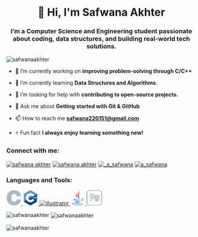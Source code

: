 <h1 align="center"> 👋 Hi, I'm Safwana Akhter</h1>
<h3 align="center">I’m a Computer Science and Engineering student passionate about coding, data structures, and building real-world tech solutions.</h3>

<p align="left"> <img src="https://komarev.com/ghpvc/?username=safwanaakhter&label=Profile%20views&color=0e75b6&style=flat" alt="safwanaakhter" /> </p>

- 🔭 I’m currently working on **improving problem-solving through C/C++**

- 🌱 I’m currently learning **Data Structures and Algorithms.**

- 🤝 I’m looking for help with **contributing to open-source projects.**

- 💬 Ask me about **Getting started with Git & GitHub**

- 📫 How to reach me **safwana220151@gmail.com**

- ⚡ Fun fact **I always enjoy learning something new!**

<h3 align="left">Connect with me:</h3>
<p align="left">
<a href="https://linkedin.com/in/safwana akhter" target="blank"><img align="center" src="https://raw.githubusercontent.com/rahuldkjain/github-profile-readme-generator/master/src/images/icons/Social/linked-in-alt.svg" alt="safwana akhter" height="30" width="40" /></a>
<a href="https://fb.com/safwana akhter" target="blank"><img align="center" src="https://raw.githubusercontent.com/rahuldkjain/github-profile-readme-generator/master/src/images/icons/Social/facebook.svg" alt="safwana akhter" height="30" width="40" /></a>
<a href="https://instagram.com/_a_safwana" target="blank"><img align="center" src="https://raw.githubusercontent.com/rahuldkjain/github-profile-readme-generator/master/src/images/icons/Social/instagram.svg" alt="_a_safwana" height="30" width="40" /></a>
<a href="https://www.leetcode.com/a_safwana" target="blank"><img align="center" src="https://raw.githubusercontent.com/rahuldkjain/github-profile-readme-generator/master/src/images/icons/Social/leet-code.svg" alt="a_safwana" height="30" width="40" /></a>
</p>

<h3 align="left">Languages and Tools:</h3>
<p align="left"> <a href="https://www.cprogramming.com/" target="_blank" rel="noreferrer"> <img src="https://raw.githubusercontent.com/devicons/devicon/master/icons/c/c-original.svg" alt="c" width="40" height="40"/> </a> <a href="https://www.w3schools.com/cpp/" target="_blank" rel="noreferrer"> <img src="https://raw.githubusercontent.com/devicons/devicon/master/icons/cplusplus/cplusplus-original.svg" alt="cplusplus" width="40" height="40"/> </a> <a href="https://www.adobe.com/in/products/illustrator.html" target="_blank" rel="noreferrer"> <img src="https://www.vectorlogo.zone/logos/adobe_illustrator/adobe_illustrator-icon.svg" alt="illustrator" width="40" height="40"/> </a> <a href="https://www.java.com" target="_blank" rel="noreferrer"> <img src="https://raw.githubusercontent.com/devicons/devicon/master/icons/java/java-original.svg" alt="java" width="40" height="40"/> </a> <a href="https://www.photoshop.com/en" target="_blank" rel="noreferrer"> <img src="https://raw.githubusercontent.com/devicons/devicon/master/icons/photoshop/photoshop-line.svg" alt="photoshop" width="40" height="40"/> </a> </p>

<p><img align="left" src="https://github-readme-stats.vercel.app/api/top-langs?username=safwanaakhter&show_icons=true&locale=en&layout=compact" alt="safwanaakhter" /></p>

<p>&nbsp;<img align="center" src="https://github-readme-stats.vercel.app/api?username=safwanaakhter&show_icons=true&locale=en" alt="safwanaakhter" /></p>

<p><img align="center" src="https://github-readme-streak-stats.herokuapp.com/?user=safwanaakhter&" alt="safwanaakhter" /></p>
